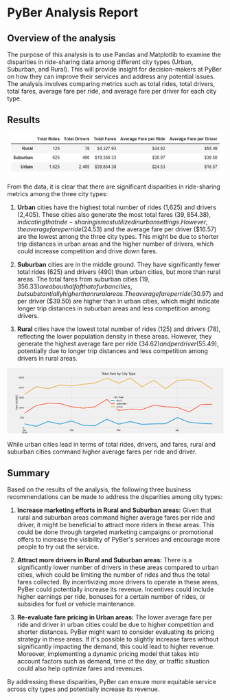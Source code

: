 # PyBer Analysis Report

## Overview of the analysis

The purpose of this analysis is to use Pandas and Matplotlib to examine the disparities in ride-sharing data among different city types (Urban, Suburban, and Rural). This will provide insight for decision-makers at PyBer on how they can improve their services and address any potential issues. The analysis involves comparing metrics such as total rides, total drivers, total fares, average fare per ride, and average fare per driver for each city type.

## Results

![PyBer_summary_df](https://github.com/zbarham/PyBer_Analysis/blob/main/analysis/Challenge_5_Deliverable_1.png)

From the data, it is clear that there are significant disparities in ride-sharing metrics among the three city types:

1. **Urban** cities have the highest total number of rides (1,625) and drivers (2,405). These cities also generate the most total fares ($39,854.38), indicating that ride-sharing is most utilized in urban settings. However, the average fare per ride ($24.53) and the average fare per driver ($16.57) are the lowest among the three city types. This might be due to shorter trip distances in urban areas and the higher number of drivers, which could increase competition and drive down fares.

2. **Suburban** cities are in the middle ground. They have significantly fewer total rides (625) and drivers (490) than urban cities, but more than rural areas. The total fares from suburban cities ($19,356.33) are about half of that of urban cities, but substantially higher than rural areas. The average fare per ride ($30.97) and per driver ($39.50) are higher than in urban cities, which might indicate longer trip distances in suburban areas and less competition among drivers.

3. **Rural** cities have the lowest total number of rides (125) and drivers (78), reflecting the lower population density in these areas. However, they generate the highest average fare per ride ($34.62) and per driver ($55.49), potentially due to longer trip distances and less competition among drivers in rural areas.

![Total_Fare_by_City_Type](https://github.com/zbarham/PyBer_Analysis/blob/main/analysis/Total_Fare_by_City_Type.png)

While urban cities lead in terms of total rides, drivers, and fares, rural and suburban cities command higher average fares per ride and driver.

## Summary

Based on the results of the analysis, the following three business recommendations can be made to address the disparities among city types:

1. **Increase marketing efforts in Rural and Suburban areas:** Given that rural and suburban areas command higher average fares per ride and driver, it might be beneficial to attract more riders in these areas. This could be done through targeted marketing campaigns or promotional offers to increase the visibility of PyBer's services and encourage more people to try out the service.

2. **Attract more drivers in Rural and Suburban areas:** There is a significantly lower number of drivers in these areas compared to urban cities, which could be limiting the number of rides and thus the total fares collected. By incentivizing more drivers to operate in these areas, PyBer could potentially increase its revenue. Incentives could include higher earnings per ride, bonuses for a certain number of rides, or subsidies for fuel or vehicle maintenance.

3. **Re-evaluate fare pricing in Urban areas:** The lower average fare per ride and driver in urban cities could be due to higher competition and shorter distances. PyBer might want to consider evaluating its pricing strategy in these areas. If it's possible to slightly increase fares without significantly impacting the demand, this could lead to higher revenue. Moreover, implementing a dynamic pricing model that takes into account factors such as demand, time of the day, or traffic situation could also help optimize fares and revenues.

By addressing these disparities, PyBer can ensure more equitable service across city types and potentially increase its revenue.
